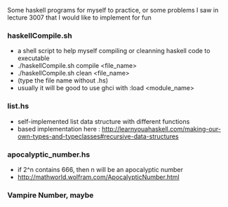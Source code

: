 Some haskell programs for myself to practice, or some problems I saw in lecture 3007 that I would like to implement for fun

### haskellCompile.sh
- a shell script to help myself compiling or cleanning haskell code to executable
- ./haskellCompile.sh compile <file_name>
- ./haskellCompile.sh clean <file_name>
- (type the file name without .hs)
- usually it will be good to use ghci with :load <module_name>

### list.hs
- self-implemented list data structure with different functions 
- based implementation here : http://learnyouahaskell.com/making-our-own-types-and-typeclasses#recursive-data-structures

### apocalyptic_number.hs
- if 2^n contains 666, then n will be an apocalyptic number
- http://mathworld.wolfram.com/ApocalypticNumber.html

### Vampire Number, maybe 